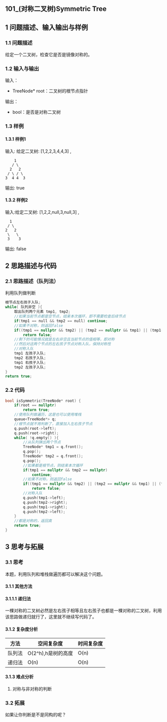 ## 101_(对称二叉树)Symmetric Tree
## 1 问题描述、输入输出与样例
### 1.1 问题描述
给定一个二叉树，检查它是否是镜像对称的。
### 1.2 输入与输出
输入：
* TreeNode* root：二叉树的根节点指针

输出：
* bool：是否是对称二叉树

### 1.3 样例
#### 1.3.1 样例1
输入: 给定二叉树: [1,2,2,3,4,4,3] ,

        1
       / \
      2   2
     / \ / \
    3  4 4  3
输出: true

#### 1.3.2 样例2
输入:给定二叉树: [1,2,2,null,3,null,3] ,

      1
     / \
    2   2
     \   \
     3    3
输出: false<br>
## 2 思路描述与代码    
### 2.1 思路描述（队列法）
利用队列做判断
```cpp
根节点左右孩子入队;
while( 队列非空 ){
    取出队列两个元素 tmp1, tmp2;
    //如果当前节点都是空节点，结束本次循环，即不需要检查后续节点
    if(tmp1 == null && tmp2 == null) continue;
    //如果不对称，则返回false
    if((tmp1 == nullptr && tmp2) || (tmp2 == nullptr && tmp1) || (tmp1->val != tmp2->val))
        return false;
    //剩下的可能情况就是左右非空且当前节点的值相等，即对称
    //然后对这两个节点的左右孩子节点对称入队，保持对称性
    //对称入队
    tmp1 左孩子入队;
    tmp2 右孩子入队;
    tmp1 右孩子入队;
    tmp2 左孩子入队;
}
return true;
```

### 2.2 代码
```cpp
bool isSymmetric(TreeNode* root) {
    if(root == nullptr)
        return true;
    //使用队列做遍历，这是也可以使用堆栈
    queue<TreeNode*> q;
    //根节点就不用判断了，直接加入左右孩子节点
    q.push(root->left);
    q.push(root->right);
    while( !q.empty() ){
        //从队列弹出两个节点
        TreeNode* tmp1 = q.front();
        q.pop();
        TreeNode* tmp2 = q.front();
        q.pop();
        //如果都是根节点，则结束本次循环
        if(tmp1 == nullptr && tmp2 == nullptr)
            continue;
        //如果不对称，则返回false
        if((tmp1 == nullptr && tmp2) || (tmp2 == nullptr && tmp1) || (tmp1->val != tmp2->val))
            return false;
        //对称入队
        q.push(tmp1->left);
        q.push(tmp2->right);
        q.push(tmp1->right);
        q.push(tmp2->left);
    }
    //都是对称的，返回真
    return true;
}

```
## 3 思考与拓展
### 3.1 思考
本题，利用队列和堆栈做遍历都可以解决这个问题。 
#### 3.1.1 其他方法
#### 3.1.1.1 递归法
一棵对称的二叉树必然是左右孩子相等且左右孩子也都是一棵对称的二叉树，利用该思路做递归就行了，这里就不继续写代码了。
#### 3.1.2 复杂度分析
方法|空间复杂度|时间复杂度
--- | --- | ---
队列法|O(2^h),h是树的高度|O(n)
递归法|O(n)|O(n)
#### 3.1.3 难点分析
1. 对称与非对称的判断

### 3.2 拓展
如果让你判断是不是同构的呢？
